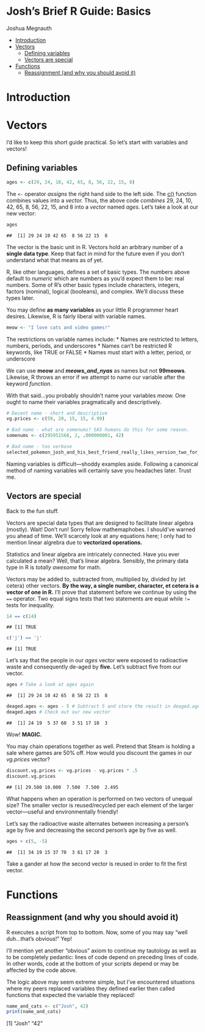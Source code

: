 Josh’s Brief R Guide: Basics
================
Joshua Megnauth

  - [Introduction](#introduction)
  - [Vectors](#vectors)
      - [Defining variables](#defining-variables)
      - [Vectors are special](#vectors-are-special)
  - [Functions](#functions)
      - [Reassignment (and why you should avoid
        it)](#reassignment-and-why-you-should-avoid-it)

# Introduction

# Vectors

I’d like to keep this short guide practical. So let’s start with
variables and vectors\!

## Defining variables

``` r
ages <- c(29, 24, 10, 42, 65, 8, 56, 22, 15, 8)
```

The `<-` operator *assigns* the right hand side to the left side. The
[c()](https://www.rdocumentation.org/packages/base/versions/3.6.2/topics/c)
function combines values into a *vector.* Thus, the above code
*combines* 29, 24, 10, 42, 65, 8, 56, 22, 15, and 8 into a *vector*
named *ages.* Let’s take a look at our new vector:

``` r
ages
```

    ##  [1] 29 24 10 42 65  8 56 22 15  8

The vector is the basic unit in R. Vectors hold an arbitrary number of a
**single data type**. Keep that fact in mind for the future even if you
don’t understand what that means as of yet.

R, like other languages, defines a set of basic types. The numbers above
default to *numeric* which are numbers as you’d expect them to be: real
numbers. Some of R’s other basic types include characters, integers,
factors (nominal), logical (booleans), and complex. We’ll discuss these
types later.

You may define **as many variables** as your little R programmer heart
desires. Likewise, R is fairly liberal with variable names.

``` r
meow <- "I love cats and video games!"
```

The restrictions on variable names include: \* Names are restricted to
letters, numbers, periods, and underscores \* Names can’t be restricted
R keywords, like TRUE or FALSE \* Names must start with a letter,
period, or underscore

We can use **meow** and ***meows\_and\_nyas*** as names but not
**99meows**. Likewise, R throws an error if we attempt to name our
variable after the keyword *function*.

With that said…you probably shouldn’t name your variables *meow.* One
ought to name their variables pragmatically and descriptively.

``` r
# Decent name - short and descriptive
vg.prices <- c(59, 20, 15, 15, 4.99)

# Bad name - what are somenums? SAS humans do this for some reason.
somenums <- c(295951568, 2, .000000001, 42)

# Bad name - too verbose
selected_pokemon_josh_and_his_best_friend_really_likes_version_two_for_Rlang <- c("Espeon", "Drampa")
```

Naming variables is difficult—shoddy examples aside. Following a
canonical method of naming variables will certainly save you headaches
later. Trust me.

## Vectors are special

Back to the fun stuff.

Vectors are special data types that are designed to facilitate linear
algebra (mostly). Wait\! Don’t run\! Sorry fellow mathemaphobes. I
should’ve warned you ahead of time. We’ll scarcely look at any equations
here; I only had to mention linear algrebra due to **vectorized
operations.**

Statistics and linear algebra are intricately connected. Have you ever
calculated a mean? Well, that’s linear algebra. Sensibly, the primary
data type in R is *totally awesome* for math.

Vectors may be added to, subtracted from, multiplied by, divided by (et
cetera) other vectors. **By the way, a single number, character, et
cetera is a vector of one in R.** I’ll prove that statement before we
continue by using the `==` operator. Two equal signs tests that two
statements are equal while `!=` tests for inequality.

``` r
14 == c(14)
```

    ## [1] TRUE

``` r
c('j') == 'j'
```

    ## [1] TRUE

Let’s say that the people in our *ages* vector were exposed to
radioactive waste and consequently de-aged by **five.** Let’s subtract
five from our vector.

``` r
ages # Take a look at ages again
```

    ##  [1] 29 24 10 42 65  8 56 22 15  8

``` r
deaged.ages <- ages - 5 # Subtract 5 and store the result in deaged.ages
deaged.ages # Check out our new vector
```

    ##  [1] 24 19  5 37 60  3 51 17 10  3

Wow\! **MAGIC.**

You may chain operations together as well. Pretend that Steam is holding
a sale where games are 50% off. How would you discount the games in our
*vg.prices* vector?

``` r
discount.vg.prices <- vg.prices - vg.prices * .5
discount.vg.prices
```

    ## [1] 29.500 10.000  7.500  7.500  2.495

What happens when an operation is performed on two vectors of unequal
size? The smaller vector is reused/recycled per each element of the
larger vector—useful and environmentally friendly\!

Let’s say the radioactive waste alternates between increasing a person’s
age by five and decreasing the second person’s age by five as well.

``` r
ages + c(5, -5)
```

    ##  [1] 34 19 15 37 70  3 61 17 20  3

Take a gander at how the second vector is reused in order to fit the
first vector.

# Functions

## Reassignment (and why you should avoid it)

R executes a script from top to bottom. Now, some of you may say “well
duh…that’s obvious\!” Yep\!

I’ll mention yet another “obvious” axiom to continue my tautology as
well as to be completely pedantic: lines of code depend on preceding
lines of code. In other words, code at the bottom of your scripts depend
or may be affected by the code above.

The logic above may seem extreme simple, but I’ve encountered situations
where my peers replaced variables they defined earlier then called
functions that expected the variable they replaced\!

``` r
name_and_cats <- c("Josh", 42)
print(name_and_cats)
```

\[1\] “Josh” “42”
